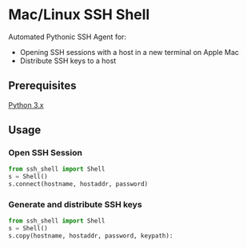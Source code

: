 # Mac/Linux SSH Shell 

Automated Pythonic SSH Agent for: 
* Opening SSH sessions with a host in a new terminal on Apple Mac
* Distribute SSH keys to a host

## Prerequisites
[Python 3.x](https://www.python.org/downloads/)

## Usage

### Open SSH Session
```python 
from ssh_shell import Shell
s = Shell() 
s.connect(hostname, hostaddr, password) 
```

### Generate and distribute SSH keys
```python 
from ssh_shell import Shell
s = Shell() 
s.copy(hostname, hostaddr, password, keypath):
```

